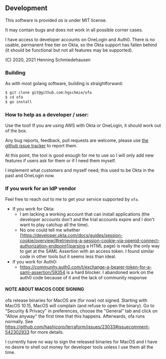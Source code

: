 ## Development

This software is provided *as is* under MIT license.

It may contain bugs and does not work in all possible corner cases.

I have access to developer accounts on OneLogin and Auth0. There is no
usable, permanent free tier on Okta, so the Okta support has fallen
behind (it should be functional but not all features may be supported).


(C) 2020, 2021 Henning Schmiedehausen


### Building

As with most golang software, building is straightforward:

```bash
$ git clone git@github.com:hgschmie/ofa
$ cd ofa
$ go install
```

### How to help as a developer / user:

Use the tool! If you are using AWS with Okta or OneLogin, it should work out of the box.

Any bug reports, feedback, pull requests are welcome, please use [the github issue tracker](https://github.com/hgschmie/ofa/issues) to report them.

At this point, the tool is good enough for me to use so I will only add new features if users ask for them or if I need them myself.

I implement what customers and myself need; this used to be Okta in the past and OneLogin now.

### If you work for an IdP vendor

Feel free to reach out to me to get your service supported by `ofa`.

- If you work for Okta:
  - I am lacking a working account that can install applications (the developer accounts don't and the trial accounts expire and I don't want to play catchup
  all the time).
  - No one could tell me whether [https://developer.okta.com/docs/guides/session-cookie/overview/#retrieving-a-session-cookie-via-openid-connect-authorization-endpoint](parsing a HTML page)  is really the only way to get at the SAML Assertion with an access token. I found similar code in other tools but it seems less than ideal.
- If you work for Auth0:
  - https://community.auth0.com/t/exchange-a-bearer-token-for-a-saml-assertion/59354 is a hard blocker. I abandoned work on the auth0 code because of it and the lack of community response

#### NOTE ABOUT MACOS CODE SIGNING

ofa release binaries for MacOS are (for now) not signed. Starting with MacOS 10.15, MacOS will complain (and refuse to open the binary). Go to "Security & Privacy" in preferences, choose the "General" tab and click on "Allow anyway" the first time that this happens. Afterwards, ofa runs normally. See https://github.com/hashicorp/terraform/issues/23033#issuecomment-542302933 for more details.

I currently have no way to sign the released binaries for MacOS and I have no desire to shell out money for developer tools unless I use them all the time.
